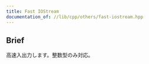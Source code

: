 ```yaml
---
title: Fast IOStream
documentation_of: //lib/cpp/others/fast-iostream.hpp
---
```

## Brief
高速入出力します。整数型のみ対応。
